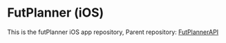 # FutPlanner (iOS)

This is the futPlanner iOS app repository, Parent repository: [FutPlannerAPI](https://github.com/papiricoh/FutPlannerAPI)
